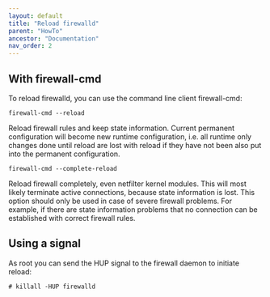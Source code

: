 ```yaml
---
layout: default
title: "Reload firewalld"
parent: "HowTo"
ancestor: "Documentation"
nav_order: 2
---
```


## With firewall-cmd

To reload firewalld, you can use the command line client firewall-cmd:

    firewall-cmd --reload

Reload firewall rules and keep state information. Current permanent configuration will become new runtime configuration, i.e. all runtime only changes done until reload are lost with reload if they have not been also put into the permanent configuration.

    firewall-cmd --complete-reload

Reload firewall completely, even netfilter kernel modules. This will most likely terminate active connections, because state information is lost. This option should only be used in case of severe firewall problems. For example, if there are state information problems that no connection can be established with correct firewall rules.

## Using a signal

As root you can send the HUP signal to the firewall daemon to initiate reload:

    # killall -HUP firewalld
